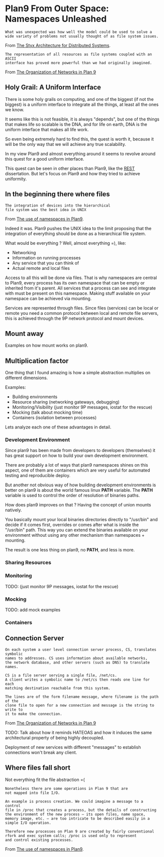 # Plan9 From Outer Space: Namespaces Unleashed

```
What was unexpected was how well the model could be used to solve a
wide variety of problems not usually thought of as file system issues.
```
From [The Styx Architecture for Distributed Systems](http://doc.cat-v.org/inferno/4th_edition/styx).

```
The representation of all resources as file systems coupled with an ASCII
interface has proved more powerful than we had originally imagined.
```
From [The Organization of Networks in Plan 9](http://doc.cat-v.org/plan_9/4th_edition/papers/net/)

## Holy Grail: A Uniform Interface

There is some holy grails on computing, and one of the biggest
(if not the biggest) is a uniform interface to integrate
all the things, at least all the ones we know.

It seems like this is not feasible, it is always "depends", but one
of the things that makes life so scalable is the DNA, and for life
on earth, DNA is the uniform interface that makes all life work.

So even being extremely hard to find this, the quest is worth it,
because it will be the only way that we will achieve any true scalability.

In my view Plan9 and almost everything around it seems to revolve
around this quest for a good uniform interface.

This quest can be seen in other places than Plan9, like the
[REST](https://www.ics.uci.edu/~fielding/pubs/dissertation/top.htm)
dissertation. But let's focus on Plan9 and how they tried to
achieve uniformity.

## In the beginning there where files

```
The integration of devices into the hierarchical
file system was the best idea in UNIX
```
From [The use of namespaces in Plan9](http://doc.cat-v.org/plan_9/4th_edition/papers/names).

Indeed it was. Plan9 pushes the UNIX idea to the limit proposing that the
integration of everything should be done as a hierarchical file system.

What would be everything ? Well, almost everything =), like:

* Networking
* Information on running processes
* Any service that you can think of
* Actual remote and local files

Access to all this will be done via files.
That is why namespaces are central to Plan9, every process has its own
namespace that can be empty or inherited from it's parent. All services
that a process can see and integrate with must be present on this
namespace. Making stuff available on your namespace can be achieved via
mounting.

Services are represented through files. Since files (services) can be
local or remote you need a common protocol between local and remote
file servers, this is achieved through the 9P network protocol and
mount devices.

## Mount away

Examples on how mount works on plan9.

## Multiplication factor

One thing that I found amazing is how a simple abstraction
multiplies on different dimensions.

Examples:

* Building environments
* Resource sharing (networking gateways, debugging)
* Monitoring/Visibility (just monitor 9P messages, iostat for the rescue)
* Mocking (talk about mocking time)
* Containers (isolation between processes)

Lets analyze each one of these advantages in detail.

### Development Environment

Since plan9 has been made from developers to developers (themselves)
it has great support on how to build your own development environment.

There are probably a lot of ways that plan9 namespaces shines on this
aspect, one of them are containers which are very useful for automated
testing and reproducible deploy.

But another not obvious way of how building development environments
is better on plan9 is about the world famous linux **PATH** variable.
The **PATH** variable is used to control the order of resolution of
binaries paths.

How does plan9 improves on that ? Having the concept of union mounts
natively.

You basically mount your local binaries directories directly to
"/usr/bin" and decide if it comes first, overrides or comes after
what is inside the "/usr/bin" path. This way you can extend the
binaries available on your environment without using any other
mechanism than namespaces + mounting.

The result is one less thing on plan9, no **PATH**, and less is more.

### Sharing Resources

### Monitoring

TODO: (just monitor 9P messages, iostat for the rescue)

### Mocking

TODO: add mock examples

### Containers

## Connection Server

```
On each system a user level connection server process, CS, translates symbolic
names to addresses. CS uses information about available networks,
the network database, and other servers (such as DNS) to translate names.

CS is a file server serving a single file, /net/cs.
A client writes a symbolic name to /net/cs then reads one line for each
matching destination reachable from this system.

The lines are of the form filename message, where filename is the path of the
clone file to open for a new connection and message is the string to write to
it to make the connection.
```

From [The Organization of Networks in Plan 9](http://doc.cat-v.org/plan_9/4th_edition/papers/net/)

TODO: Talk about how it reminds HATEOAS and how it induces the
same architectural property of being highly decoupled.

Deployment of new services with different "messages" to establish
connections won't break any client.

## Where files fall short

Not everything fit the file abstraction =(

```
Nonetheless there are some operations in Plan 9 that are
not mapped into file I/O.

An example is process creation. We could imagine a message to a control
file in /proc that creates a process, but the details of constructing
the environment of the new process — its open files, name space,
memory image, etc. — are too intricate to be described easily in a
simple I/O operation.

Therefore new processes on Plan 9 are created by fairly conventional
rfork and exec system calls; /proc is used only to represent
and control existing processes.
```

From [The use of namespaces in Plan9](http://doc.cat-v.org/plan_9/4th_edition/papers/names).
